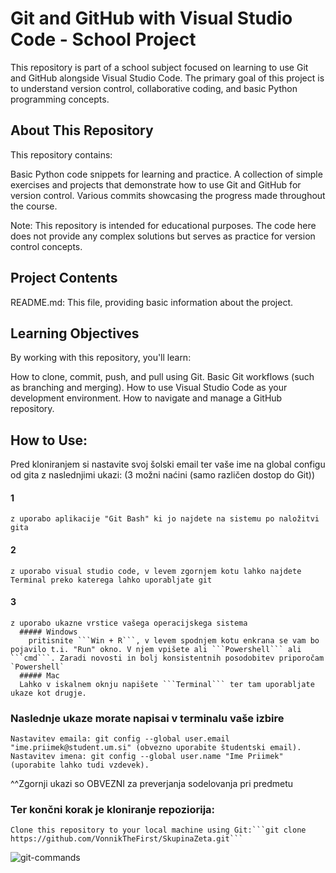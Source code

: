 # Git and GitHub with Visual Studio Code - School Project
This repository is part of a school subject focused on learning to use Git and GitHub alongside Visual Studio Code. The primary goal of this project is to understand version control, collaborative coding, and basic Python programming concepts.

## About This Repository
This repository contains:

Basic Python code snippets for learning and practice.
A collection of simple exercises and projects that demonstrate how to use Git and GitHub for version control.
Various commits showcasing the progress made throughout the course.

Note: This repository is intended for educational purposes. The code here does not provide any complex solutions but serves as practice for version control concepts.

## Project Contents
README.md: This file, providing basic information about the project.

## Learning Objectives
By working with this repository, you'll learn:

How to clone, commit, push, and pull using Git.
Basic Git workflows (such as branching and merging).
How to use Visual Studio Code as your development environment.
How to navigate and manage a GitHub repository.

## How to Use:
Pred kloniranjem si nastavite svoj šolski email ter vaše ime na global configu od gita z naslednjimi ukazi: (3 možni naćini (samo različen dostop do Git))
  #### 1 
    z uporabo aplikacije "Git Bash" ki jo najdete na sistemu po naložitvi gita
  #### 2 
    z uporabo visual studio code, v levem zgornjem kotu lahko najdete Terminal preko katerega lahko uporabljate git
  #### 3
    z uporabo ukazne vrstice vašega operacijskega sistema
      ##### Windows
        pritisnite ```Win + R```, v levem spodnjem kotu enkrana se vam bo pojavilo t.i. "Run" okno. V njem vpišete ali ```Powershell``` ali ```cmd```. Zaradi novosti in bolj konsistentnih posodobitev priporočam `Powershell`
      ##### Mac
      Lahko v iskalnem oknju napišete ```Terminal``` ter tam uporabljate ukaze kot drugje.
  ### Naslednje ukaze morate napisai v terminalu vaše izbire
    Nastavitev emaila: git config --global user.email "ime.priimek@student.um.si" (obvezno uporabite študentski email).
    Nastavitev imena: git config --global user.name "Ime Priimek" (uporabite lahko tudi vzdevek).
  ^^Zgornji ukazi so OBVEZNI za preverjanja sodelovanja pri predmetu
  ### Ter končni korak je kloniranje repoziorija:
    Clone this repository to your local machine using Git:```git clone https://github.com/VonnikTheFirst/SkupinaZeta.git```

  
![git-commands](https://github.com/user-attachments/assets/36f61fca-ac05-41ba-aba5-11f3681b2689)
